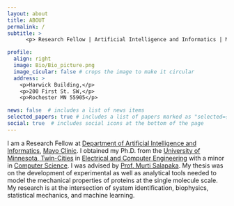 ```yaml
---
layout: about
title: ABOUT
permalink: /
subtitle: >
      <p> Research Fellow | Artificial Intelligence and Informatics | Mayo Clinic </p>

profile:
  align: right
  image: Bio/Bio_picture.png
  image_cicular: false # crops the image to make it circular
  address: >
    <p>Harwick Building,</p>
    <p>200 First St. SW,</p>
    <p>Rochester MN 55905</p>

news: false  # includes a list of news items
selected_papers: true # includes a list of papers marked as "selected={true}"
social: true  # includes social icons at the bottom of the page
---
```


I am a Research Fellow at [Department of Artificial Intelligence and Informatics](https://www.mayo.edu/research/departments-divisions/artificial-intelligence-informatics/overview), [Mayo Clinic](https://www.mayoclinic.org/). I obtained my Ph.D. from the [University of Minnesota, Twin-Cities](https://twin-cities.umn.edu/) in [Electrical and Computer Engineering](https://cse.umn.edu/ece) with a minor in [Computer Science](https://cse.umn.edu/cs). I was advised by [Prof. Murti Salapaka](http://salapakalab.ece.umn.edu/). My thesis was on the development of experimental as well as analytical tools needed to model the mechanical properties of proteins at the single molecule scale. My research is at the intersection of system identification, biophysics, statistical mechanics, and machine learning.


<!--- Write your biography here (Test Test). Tell the world about yourself. Link to your favorite [subreddit](http://reddit.com). You can put a picture in, too. The code is already in, just name your picture `prof_pic.jpg` and put it in the `img/` folder.

Put your address / P.O. box / other info right below your picture. You can also disable any these elements by editing `profile` property of the YAML header of your `_pages/about.md`. Edit `_bibliography/papers.bib` and Jekyll will render your [publications page](/al-folio/publications/) automatically.

Link to your social media connections, too. This theme is set up to use [Font Awesome icons](http://fortawesome.github.io/Font-Awesome/) and [Academicons](https://jpswalsh.github.io/academicons/), like the ones below. Add your Facebook, Twitter, LinkedIn, Google Scholar, or just disable all of them.
-->
